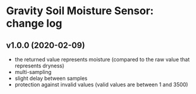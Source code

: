 Gravity Soil Moisture Sensor: change log
=======================

v1.0.0 (2020-02-09)
-------

* the returned value represents moisture (compared to the raw value that represents dryness)
* multi-sampling
* slight delay between samples
* protection against invalid values (valid values are between 1 and 3500)
